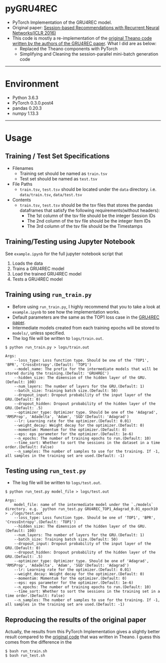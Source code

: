 # pyGRU4REC
- PyTorch Implementation of the GRU4REC model.
- Original paper: [Session-based Recommendations with Recurrent Neural Networks(ICLR 2016)](https://arxiv.org/pdf/1511.06939.pdf)
- This code is mostly a re-implementation of the [original Theano code written by the authors of the GRU4REC paper](https://github.com/hidasib/GRU4Rec). What I did are as below:
    - Replaced the Theano components with PyTorch
    - Simplifying and Cleaning the session-parallel mini-batch generation code
---

# Environment
- Python 3.6.3
- PyTorch 0.3.0.post4
- pandas 0.20.3
- numpy 1.13.3
---

# Usage

## Training / Test Set Specifications
- Filenames
    - Training set should be named as `train.tsv`
    - Test set should be named as `test.tsv`
- File Paths
    - `train.tsv`, `test.tsv` should be located under the `data` directory. i.e. `data/train.tsv`, `data/test.tsv`
- Contents
    - `train.tsv`, `test.tsv` should be the tsv files that stores the pandas dataframes that satisfy the following requirements(without headers):
        - The 1st column of the tsv file should be the integer Session IDs
        - The 2nd column of the tsv file should be the integer Item IDs
        - The 3rd column of the tsv file should be the Timestamps

## Training/Testing using Jupyter Notebook
See `example.ipynb` for the full jupyter notebook script that
1. Loads the data
2. Trains a GRU4REC model
3. Load the trained GRU4REC model
4. Tests a GRU4REC model

## Training using `run_train.py`
- Before using `run_train.py`, I highly recommend that you to take a look at `example.ipynb` to see how the implementation works.
- Default parameters are the same as the TOP1 loss case in the [GRU4REC paper](https://arxiv.org/pdf/1511.06939.pdf).
- Intermediate models created from each training epochs will be stored to `models/`, unless specified.
- The log file will be written to `logs/train.out`.

```
$ python run_train.py > logs/train.out

Args:
    --loss_type: Loss function type. Should be one of the 'TOP1', 'BPR', 'CrossEntropy'.(Default: 'TOP1')
    --model_name: The prefix for the intermediate models that will be stored during the training.(Default: 'GRU4REC')
    --hidden_size: The dimension of the hidden layer of the GRU.(Default: 100)
    --num_layers: The number of layers for the GRU.(Default: 1)
    --batch_size: Training batch size.(Default: 50)
    --dropout_input: Dropout probability of the input layer of the GRU.(Default: 0)
    --dropout_hidden: Dropout probability of the hidden layer of the GRU.(Default: .5)
    --optimizer_type: Optimizer type. Should be one of the 'Adagrad', 'RMSProp', 'Adadelta', 'Adam', 'SGD'(Default: 'Adagrad')
    --lr: Learning rate for the optimizer.(Default: 0.01)
    --weight_decay: Weight decay for the optimizer.(Default: 0)
    --momentum: Momentum for the optimizer.(Default: 0)
    --eps: eps parameter for the optimizer.(Default: 1e-6)
    --n_epochs: The number of training epochs to run.(Default: 10)
    --time_sort: Whether to sort the sessions in the dataset in a time order.(Default: False)
    --n_samples: The number of samples to use for the training. If -1, all samples in the training set are used.(Default: -1)
```

## Testing using `run_test.py`
- The log file will be written to `logs/test.out`.
```
$ python run_test.py model_file > logs/test.out

Args:
    model_file: name of the intermediate model under the `./models` directory. e.g. `python run_test.py GRU4REC_TOP1_Adagrad_0.01_epoch10 > ./logs/test.out`
    --loss_type: Loss function type. Should be one of 'TOP1', 'BPR', 'CrossEntropy'.(Default: 'TOP1')
    --hidden_size: The dimension of the hidden layer of the GRU.(Default: 100)
    --num_layers: The number of layers for the GRU.(Default: 1)
    --batch_size: Training batch size.(Default: 50)
    --dropout_input: Dropout probability of the input layer of the GRU.(Default: 0)
    --dropout_hidden: Dropout probability of the hidden layer of the GRU.(Default: .5)
    --optimizer_type: Optimizer type. Should be one of 'Adagrad', 'RMSProp', 'Adadelta', 'Adam', 'SGD'(Default: 'Adagrad')
    --lr: Learning rate for the optimizer.(Default: 0.01)
    --weight_decay: Weight decay for the optimizer.(Default: 0)
    --momentum: Momentum for the optimizer.(Default: 0)
    --eps: eps parameter for the optimizer.(Default: 1e-6)
    --n_epochs: The number of training epochs to run.(Default: 10)
    --time_sort: Whether to sort the sessions in the training set in a time order.(Default: False)
    --n_samples: The number of samples to use for the training. If -1, all samples in the training set are used.(Default: -1)
```

## Reproducing the results of the original paper
Actually, the results from this PyTorch Implementation gives a slightly better result compared to the [original code](https://github.com/hidasib/GRU4Rec) that was written in Theano. I guess this comes from the difference in the
```
$ bash run_train.sh
$ bash run_test.sh
```
